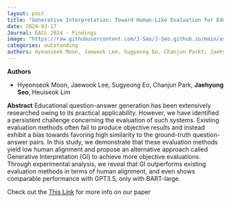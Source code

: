 ```yaml
---
layout: post
title: "Generative Interpretation: Toward Human-Like Evaluation for Educational Question-Answer Pair Generation"
date: 2024-03-17
Journal: EACL 2024 - Findings
image: "https://raw.githubusercontent.com/J-Seo/J-Seo.github.io/main/assets/img/eacl2024.png"
categories: outstanding
authors: Hyeonseok Moon, Jaewook Lee, Sugyeong Eo, Chanjun Park†, Jaehyung Seo, Heuiseok Lim†
---
```

**Authors**
- Hyeonseok Moon, Jaewook Lee, Sugyeong Eo, Chanjun Park, **Jaehyung Seo**, Heuiseok Lim 

**Abstract**
Educational question-answer generation has been extensively researched owing to its practical applicability. However, we have identified a persistent challenge concerning the evaluation of such systems. Existing evaluation methods often fail to produce objective results and instead exhibit a bias towards favoring high similarity to the ground-truth question-answer pairs. In this study, we demonstrate that these evaluation methods yield low human alignment and propose an alternative approach called Generative Interpretation (GI) to achieve more objective evaluations. Through experimental analysis, we reveal that GI outperforms existing evaluation methods in terms of human alignment, and even shows comparable performance with GPT3.5, only with BART-large.

Check out the [This Link][DOI] for more info on our paper

[DOI]: https://aclanthology.org/2024.findings-eacl.145.pdf

